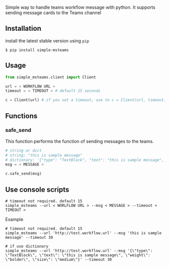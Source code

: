 Simple way to handle teams workflow message with python.
It supports sending message cards to the Teams channel

## Installation

install the latest stable version using `pip`

```shell
$ pip install simple-msteams
```

## Usage

```python
from simple_msteams.client import Client

url = < WORKFLOW URL >
timeout = < TIMEOUT > # default 15 seconds

c = Client(url) # if you set a timeout, use to c = Client(url, timeout)
```


## Functions

### safe_send

This function performs the function of sending messages to the teams.

```python
# string or dict
# string: "this is sample message"
# dictionary: '{"type": "TextBlock", "text": "this is sample message", "weight": "bolder", "size": "medium"}'
msg = < MESSAGE >

c.safe_send(msg)
```

## Use console scripts

```shell
# timeout not required. default 15
simple_msteams --url < WORLFLOW URL > --msg < MESSAGE > --timeout < TIMEOUT >
```

Example

```shell
# timeout not required. default 15
simple_msteams --url 'http://test.workflow.url' --msg 'this is sample message' --timeout 30

# if use dictionary
simple_msteams --url 'http://test.workflow.url' --msg '{\"type\": \"TextBlock\", \"text\": \"this is sample message\", \"weight\": \"bolder\", \"size\": \"medium\"}' --timeout 30
```